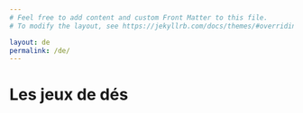 ```yaml
---
# Feel free to add content and custom Front Matter to this file.
# To modify the layout, see https://jekyllrb.com/docs/themes/#overriding-theme-defaults

layout: de
permalink: /de/
---
```

<h1>Les jeux de dés</h1>